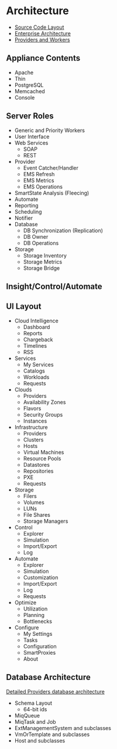 ---
---
# Architecture

* [Source Code Layout](architecture/source_code_layout.md)
* [Enterprise Architecture](architecture/enterprise.md)
* [Providers and Workers](architecture/providers_overview.md)

## Appliance Contents

* Apache
* Thin
* PostgreSQL
* Memcached
* Console

## Server Roles

* Generic and Priority Workers
* User Interface
* Web Services
  * SOAP
  * REST
* Provider
  * Event Catcher/Handler
  * EMS Refresh
  * EMS Metrics
  * EMS Operations
* SmartState Analysis (Fleecing)
* Automate
* Reporting
* Scheduling
* Notifier
* Database
  * DB Synchronization (Replication)
  * DB Owner
  * DB Operations
* Storage
  * Storage Inventory
  * Storage Metrics
  * Storage Bridge

## Insight/Control/Automate

## UI Layout

* Cloud Intelligence
  * Dashboard
  * Reports
  * Chargeback
  * Timelines
  * RSS
* Services
  * My Services
  * Catalogs
  * Workloads
  * Requests
* Clouds
  * Providers
  * Availability Zones
  * Flavors
  * Security Groups
  * Instances
* Infrastructure
  * Providers
  * Clusters
  * Hosts
  * Virtual Machines
  * Resource Pools
  * Datastores
  * Repositories
  * PXE
  * Requests
* Storage
  * Filers
  * Volumes
  * LUNs
  * File Shares
  * Storage Managers
* Control
  * Explorer
  * Simulation
  * Import/Export
  * Log
* Automate
  * Explorer
  * Simulation
  * Customization
  * Import/Export
  * Log
  * Requests
* Optimize
  * Utilization
  * Planning
  * Bottlenecks
* Configure
  * My Settings
  * Tasks
  * Configuration
  * SmartProxies
  * About

## Database Architecture

[Detailed Providers database architecture](architecture/providers_database_architecture.md)

* Schema Layout
  * 64-bit ids
* MiqQueue
* MiqTask and Job
* ExtManagementSystem and subclasses
* VmOrTemplate and subclasses
* Host and subclasses
